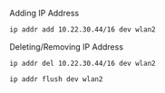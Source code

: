 Adding IP Address

```bash
ip addr add 10.22.30.44/16 dev wlan2
```

Deleting/Removing IP Address

```
ip addr del 10.22.30.44/16 dev wlan2
```
```
ip addr flush dev wlan2
```

